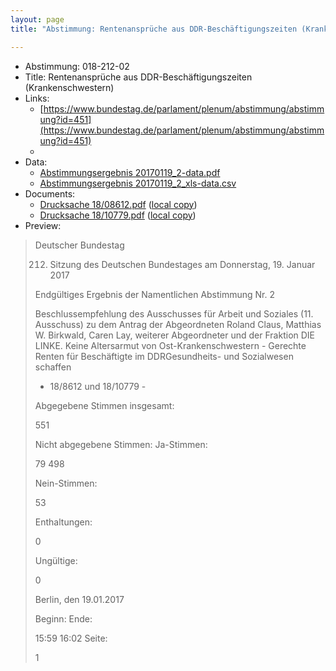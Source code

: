 ```yaml
---
layout: page
title: "Abstimmung: Rentenansprüche aus DDR-Beschäftigungszeiten (Krankenschwestern)"

---
```


* Abstimmung: 018-212-02
* Title: Rentenansprüche aus DDR-Beschäftigungszeiten (Krankenschwestern)
* Links: 
    * [https://www.bundestag.de/parlament/plenum/abstimmung/abstimmung?id=451](https://www.bundestag.de/parlament/plenum/abstimmung/abstimmung?id=451)
    * 
* Data: 
    * [Abstimmungsergebnis 20170119_2-data.pdf](/res/abstimmungsliste/20170119_2-data.pdf)
    * [Abstimmungsergebnis 20170119_2_xls-data.csv](/res/abstimmungsliste/analyses/20170119_2_xls-data.csv)
* Documents: 
    * [Drucksache 18/08612.pdf](http://dip21.bundestag.de/dip21/btd/18/086/1808612.pdf) ([local copy](/res/abstimmungsdaten/018-212-02/1808612.pdf))
    * [Drucksache 18/10779.pdf](http://dip21.bundestag.de/dip21/btd/18/107/1810779.pdf) ([local copy](/res/abstimmungsdaten/018-212-02/1810779.pdf))
* Preview: 
> Deutscher Bundestag
> 
> 212. Sitzung des Deutschen Bundestages
> am Donnerstag, 19. Januar 2017
> 
> Endgültiges Ergebnis der Namentlichen Abstimmung Nr. 2
> 
> Beschlussempfehlung des Ausschusses für Arbeit und Soziales (11. Ausschuss)
> zu dem Antrag der Abgeordneten Roland Claus, Matthias W. Birkwald, Caren Lay, weiterer
> Abgeordneter und der Fraktion DIE LINKE.
> Keine Altersarmut von Ost-Krankenschwestern - Gerechte Renten für Beschäftigte im DDRGesundheits- und Sozialwesen schaffen
> - 18/8612 und 18/10779 -
> 
> Abgegebene Stimmen insgesamt:
> 
> 551
> 
> Nicht abgegebene Stimmen:
> Ja-Stimmen:
> 
> 79
> 498
> 
> Nein-Stimmen:
> 
> 53
> 
> Enthaltungen:
> 
> 0
> 
> Ungültige:
> 
> 0
> 
> Berlin, den 19.01.2017
> 
> Beginn:
> Ende:
> 
> 15:59
> 16:02
> Seite:
> 
> 1
> 
> 

